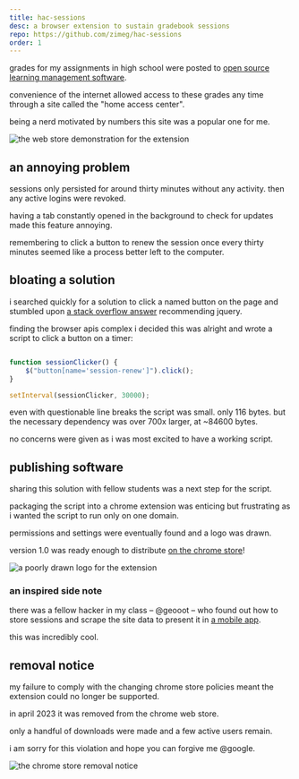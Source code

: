 ```yaml
---
title: hac-sessions
desc: a browser extension to sustain gradebook sessions 
repo: https://github.com/zimeg/hac-sessions
order: 1
---
```


grades for my assignments in high school were posted to [open source learning
management software][moodle].

convenience of the internet allowed access to these grades any time through a
site called the "home access center".

being a nerd motivated by numbers this site was a popular one for me.

![the web store demonstration for the extension](/code/hac-sessions/store.png "design is my passion")

## an annoying problem

sessions only persisted for around thirty minutes without any activity. then any
active logins were revoked.

having a tab constantly opened in the background to check for updates made this
feature annoying.

remembering to click a button to renew the session once every thirty minutes
seemed like a process better left to the computer.

## bloating a solution

i searched quickly for a solution to click a named button on the page and
stumbled upon [a stack overflow answer][stackoverflow] recommending jquery.

finding the browser apis complex i decided this was alright and wrote a script
to click a button on a timer:

```js

function sessionClicker() {
	$("button[name='session-renew']").click();
}

setInterval(sessionClicker, 30000);
```

even with questionable line breaks the script was small. only 116 bytes. but the
necessary dependency was over 700x larger, at ~84600 bytes.

no concerns were given as i was most excited to have a working script.

## publishing software

sharing this solution with fellow students was a next step for the script.

packaging the script into a chrome extension was enticing but frustrating as i
wanted the script to run only on one domain.

permissions and settings were eventually found and a logo was drawn.

version 1.0 was ready enough to distribute [on the chrome store][webstore]!

![a poorly drawn logo for the extension](/code/hac-sessions/logo.png "digital software made by hand")

### an inspired side note

there was a fellow hacker in my class – @geooot – who found out how to store
sessions and scrape the site data to present it in [a mobile app][graded].

this was incredibly cool.

## removal notice

my failure to comply with the changing chrome store policies meant the extension
could no longer be supported.

in april 2023 it was removed from the chrome web store.

only a handful of downloads were made and a few active users remain.

i am sorry for this violation and hope you can forgive me @google.

![the chrome store removal notice](/code/hac-sessions/removal.png "a regretful removal")

<!-- a collection of links -->
[graded]: https://geooot.com/graded/
[moodle]: https://moodle.com
[stackoverflow]: https://stackoverflow.com/a/9696633
[webstore]: https://chromewebstore.google.com/detail/adbgiopemndfofbajinlgmibolgcfcga
